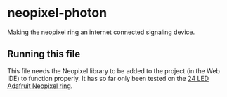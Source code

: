 # neopixel-photon
Making the neopixel ring an internet connected signaling device. 

## Running this file

This file needs the Neopixel library to be added to the project (in the Web IDE) to function properly. It has so far only been tested on the [24 LED Adafruit Neopixel ring](https://www.adafruit.com/products/2268). 
